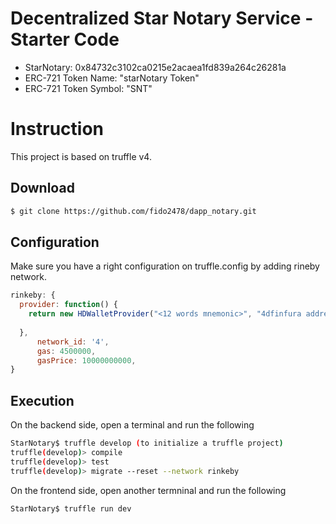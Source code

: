 # Decentralized Star Notary Service - Starter Code
* StarNotary: 0x84732c3102ca0215e2acaea1fd839a264c26281a
* ERC-721 Token Name: "starNotary Token"
* ERC-721 Token Symbol: "SNT"

# Instruction
This project is based on truffle v4.
## Download
```bash
$ git clone https://github.com/fido2478/dapp_notary.git
```

## Configuration
Make sure you have a right configuration on truffle.config by adding rineby network.
```javascript
rinkeby: {
  provider: function() {
    return new HDWalletProvider("<12 words mnemonic>", "4dfinfura address")
    
  },
      network_id: '4',
      gas: 4500000,
      gasPrice: 10000000000,
}
```

## Execution
On the backend side, open a terminal and run the following 
```bash
StarNotary$ truffle develop (to initialize a truffle project)
truffle(develop)> compile
truffle(develop)> test
truffle(develop)> migrate --reset --network rinkeby
```
On the frontend side, open another termninal and run the following
```bash
StarNotary$ truffle run dev
```